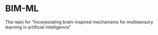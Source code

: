 # BIM-ML
The repo for "Incorporating brain-inspired mechanisms for multisensory learning in artificial intelligence"
